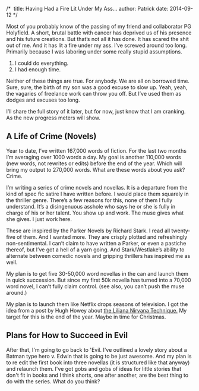 /* 
title: Having Had a Fire Lit Under My Ass... 
author: Patrick
date: 2014-09-12
*/



Most of you probably know of the passing of my friend and collaborator PG Holyfield. A short, brutal battle with cancer has deprived us of his presence and his future creations. But that’s not all it has done. It has scared the shit out of me. And it has lit a fire under my ass. I’ve screwed around too long. Primarily because I was laboring under some really stupid assumptions. 

1. I could do everything.
2. I had enough time.

Neither of these things are true. For anybody. We are all on borrowed time. Sure, sure, the birth of my son was a good excuse to slow up. Yeah, yeah, the vagaries of freelance work can throw you off. But I’ve used them as dodges and excuses too long. 

I’ll share the full story of it later, but for now, just know that I am cranking. As the new progress meters will show. 

##  A Life of Crime (Novels)

Year to date, I’ve written 167,000 words of fiction. For the last two months I’m averaging over 1000 words a day. My goal is another 110,000 words (new words, not rewrites or edits) before the end of the year. Which will bring my output to 270,000 words. What are these words about you ask? Crime. 

I’m writing a series of crime novels and novellas. It is a departure from the kind of spec fic satire I have written before. I would place them squarely in the thriller genre. There’s a few reasons for this, none of them I fully understand. It’s a disingenuous asshole who says he or she is fully in charge of his or her talent. You show up and work. The muse gives what she gives. I just work here.

These are inspired by the Parker Novels by Richard Stark. I read all twenty-five of them. And I wanted more. They are crisply plotted and refreshingly non-sentimental. I can’t claim to have written a Parker, or even a pastiche thereof, but I’ve got a hell of a yarn going. And Stark/Westlake’s ability to alternate between comedic novels and gripping thrillers has inspired me as well. 

My plan is to get five 30-50,000 word novellas in the can and launch them in quick succession. But since my first 50k novella has turned into a 70,000 word novel, I can’t fully claim control. (see also, you can’t push the muse around.)

My plan is to launch them like Netflix drops seasons of television. I got the idea from a post by Hugh Howey about [the Liliana Nirvana Technique.](http://www.hughhowey.com/the-liliana-nirvana-technique/) My target for this is the end of the year. Maybe in time for Christmas.

##  Plans for How to Succeed in Evil

After that, I'm going to go back to 'Evil. I've outlined a lovely story about a Batman type hero v. Edwin that is going to be just awesome. And my plan is to re edit the first book into three novellas (it is structured like that anyway) and relaunch them. I've got gobs and gobs of ideas for little stories that don't fit in books and I think shorts, one after another, are the best thing to do with the series. What do you think?
